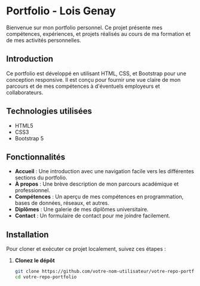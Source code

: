 # Portfolio - Lois Genay

Bienvenue sur mon portfolio personnel. Ce projet présente mes compétences, expériences, et projets réalisés au cours de ma formation et de mes activités personnelles.

## Introduction

Ce portfolio est développé en utilisant HTML, CSS, et Bootstrap pour une conception responsive. Il est conçu pour fournir une vue claire de mon parcours et de mes compétences à d'éventuels employeurs et collaborateurs.

## Technologies utilisées

- HTML5
- CSS3
- Bootstrap 5

## Fonctionnalités

- **Accueil** : Une introduction avec une navigation facile vers les différentes sections du portfolio.
- **À propos** : Une brève description de mon parcours académique et professionnel.
- **Compétences** : Un aperçu de mes compétences en programmation, bases de données, réseaux, et autres.
- **Diplômes** : Une galerie de mes diplômes universitaire.
- **Contact** : Un formulaire de contact pour me joindre facilement.

## Installation

Pour cloner et exécuter ce projet localement, suivez ces étapes :

1. **Clonez le dépôt**

   ```bash
   git clone https://github.com/votre-nom-utilisateur/votre-repo-portfolio.git
   cd votre-repo-portfolio
